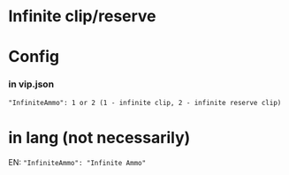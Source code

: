 # Infinite clip/reserve 

# Config

### in vip.json
`"InfiniteAmmo": 1 or 2 (1 - infinite clip, 2 - infinite reserve clip)`

# in lang (not necessarily)
EN: `"InfiniteAmmo": "Infinite Ammo"`